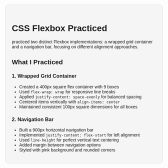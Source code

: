 <div style="background-color: #f5f5f5; padding: 20px; border-radius: 8px; border: 1px solid #ddd; font-family: Arial, sans-serif;">

# CSS Flexbox Practiced 

practiced two distinct Flexbox implementations: a wrapped grid container and a navigation bar, focusing on different alignment approaches.

## What I Practiced

### 1. Wrapped Grid Container
- Created a 400px square flex container with 9 boxes
- Used `flex-wrap: wrap` for responsive line breaks
- Applied `justify-content: space-evenly` for balanced spacing
- Centered items vertically with `align-items: center`
- Maintained consistent 100px square dimensions for all boxes

### 2. Navigation Bar
- Built a 900px horizontal navigation bar
- Implemented `justify-content: flex-start` for left alignment
- Used `line-height` for perfect vertical text centering
- Added margin between navigation options
- Styled with pink background and rounded corners

